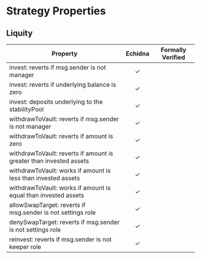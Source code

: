 # Strategy Properties

## Liquity

| Property                                                           | Echidna | Formally Verified |
| ------------------------------------------------------------------ | :-----: | :---------------: |
| invest: reverts if msg.sender is not manager                       |    ✓    |                   |
| invest: reverts if underlying balance is zero                      |    ✓    |                   |
| invest: deposits underlying to the stabilityPool                   |    ✓    |                   |
| withdrawToVault: reverts if msg.sender is not manager              |    ✓    |                   |
| withdrawToVault: reverts if amount is zero                         |    ✓    |                   |
| withdrawToVault: reverts if amount is greater than invested assets |    ✓    |                   |
| withdrawToVault: works if amount is less than invested assets      |    ✓    |                   |
| withdrawToVault: works if amount is equal than invested assets     |    ✓    |                   |
| allowSwapTarget: reverts if msg.sender is not settings role        |    ✓    |                   |
| denySwapTarget: reverts if msg.sender is not settings role         |    ✓    |                   |
| reinvest: reverts if msg.sender is not keeper role                 |    ✓    |                   |
